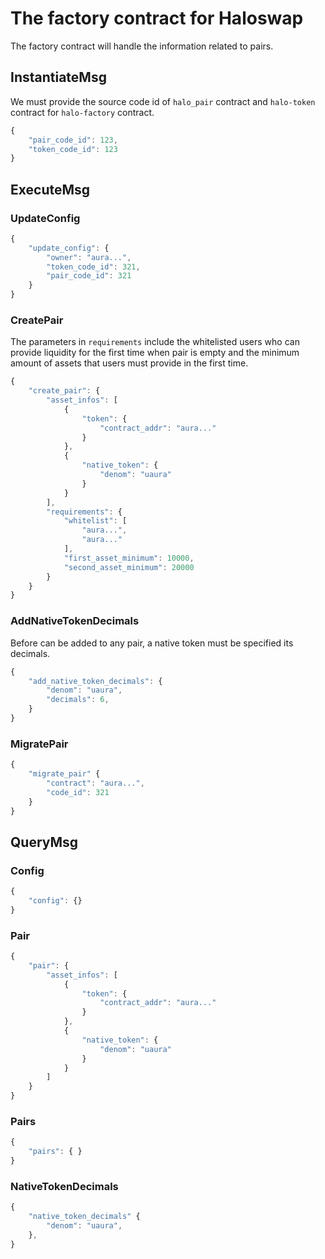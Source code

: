 # The factory contract for Haloswap

The factory contract will handle the information related to pairs.

## InstantiateMsg
We must provide the source code id of `halo_pair` contract and `halo-token` contract for `halo-factory` contract.
```javascript
{
    "pair_code_id": 123,
    "token_code_id": 123
}
```

## ExecuteMsg

### UpdateConfig
```javascript
{
    "update_config": {
        "owner": "aura...",
        "token_code_id": 321,
        "pair_code_id": 321
    }
}
```

### CreatePair
The parameters in `requirements` include the whitelisted users who can provide liquidity for the first time when pair is empty and the minimum amount of assets that users must provide in the first time.
```javascript
{
    "create_pair": {
        "asset_infos": [
            {
                "token": {
                    "contract_addr": "aura..."
                }
            },
            {
                "native_token": {
                    "denom": "uaura"
                }
            }
        ],
        "requirements": {
            "whitelist": [
                "aura...",
                "aura..."
            ],
            "first_asset_minimum": 10000,
            "second_asset_minimum": 20000
        }
    }
}
```

### AddNativeTokenDecimals
Before can be added to any pair, a native token must be specified its decimals.
```javascript
{
    "add_native_token_decimals": {
        "denom": "uaura",
        "decimals": 6,
    }
}
```

### MigratePair
```javascript
{
    "migrate_pair" {
        "contract": "aura...",
        "code_id": 321
    }
}
```

## QueryMsg
### Config
```javascript
{
    "config": {}
}
```

### Pair
```javascript
{
    "pair": {
        "asset_infos": [
            {
                "token": {
                    "contract_addr": "aura..."
                }
            },
            {
                "native_token": {
                    "denom": "uaura"
                }
            }
        ]
    }
}
```
    
### Pairs
```javascript
{
    "pairs": { }
}
```

### NativeTokenDecimals
```javascript
{
    "native_token_decimals" {
        "denom": "uaura",
    },
}
    